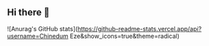 ## Hi there 👋

![Anurag's GitHub stats](https://github-readme-stats.vercel.app/api?username=Chinedum Eze&show_icons=true&theme=radical)
